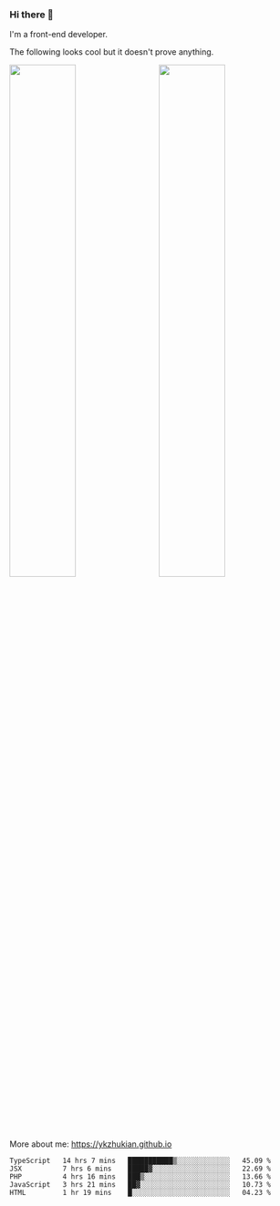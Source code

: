 ### Hi there 👋

I'm a front-end developer.

The following looks cool but it doesn't prove anything.

[<img align="right" width="48%" src="https://github-readme-stats.vercel.app/api?username=ykzhukian&show_icons=true&theme=dracula">](https://github.com/anuraghazra/github-readme-stats)

[<img width="48%" src="https://github-readme-stats.vercel.app/api/top-langs/?username=ykzhukian&layout=compact&theme=dracula">](https://github.com/anuraghazra/github-readme-stats)

More about me: 
https://ykzhukian.github.io

<!--START_SECTION:waka-->
```text
TypeScript   14 hrs 7 mins   ███████████▒░░░░░░░░░░░░░   45.09 % 
JSX          7 hrs 6 mins    █████▓░░░░░░░░░░░░░░░░░░░   22.69 % 
PHP          4 hrs 16 mins   ███▒░░░░░░░░░░░░░░░░░░░░░   13.66 % 
JavaScript   3 hrs 21 mins   ██▓░░░░░░░░░░░░░░░░░░░░░░   10.73 % 
HTML         1 hr 19 mins    █░░░░░░░░░░░░░░░░░░░░░░░░   04.23 % 
```
<!--END_SECTION:waka-->
